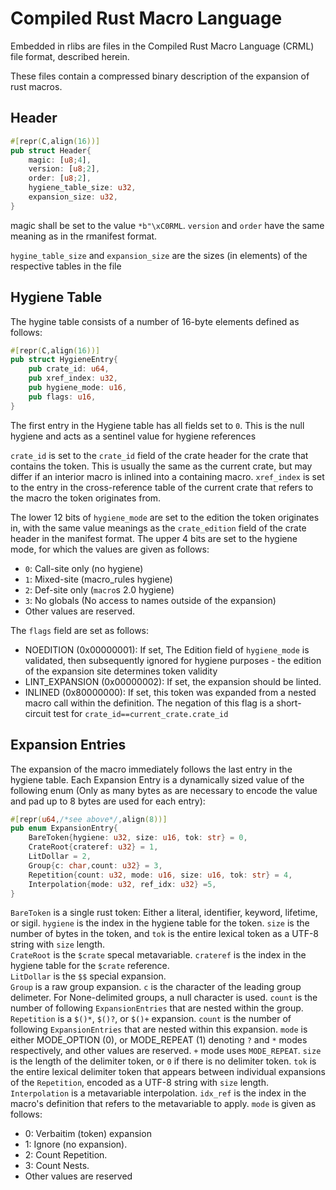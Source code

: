 # Compiled Rust Macro Language

Embedded in rlibs are files in the Compiled Rust Macro Language (CRML) file format, described herein.

These files contain a compressed binary description of the expansion of rust macros.

## Header

```rust
#[repr(C,align(16))]
pub struct Header{
    magic: [u8;4],
    version: [u8;2],
    order: [u8;2],
    hygiene_table_size: u32,
    expansion_size: u32,
}
```

magic shall be set to the value `*b"\xC0RML`. `version` and `order` have the same meaning as in the rmanifest format.

`hygine_table_size` and `expansion_size` are the sizes (in elements) of the respective tables in the file

## Hygiene Table

The hygine table consists of a number of 16-byte elements defined as follows:
```rust
#[repr(C,align(16))]
pub struct HygieneEntry{
    pub crate_id: u64,
    pub xref_index: u32,
    pub hygiene_mode: u16,
    pub flags: u16,
}
```

The first entry in the Hygiene table has all fields set to `0`. This is the null hygiene and acts as a sentinel value for hygiene references

`crate_id` is set to the `crate_id` field of the crate header for the crate that contains the token. This is usually the same as the current crate, but may differ if an interior macro is inlined into a containing macro.
`xref_index` is set to the entry in the cross-reference table of the current crate that refers to the macro the token originates from.

The lower 12 bits of `hygiene_mode` are set to the edition the token originates in, with the same value meanings as the `crate_edition` field of the crate header in the manifest format. 
The upper 4 bits are set to the hygiene mode, for which the values are given as follows:
* `0`: Call-site only (no hygiene)
* `1`: Mixed-site (macro_rules hygiene)
* `2`: Def-site only (`macro`s 2.0 hygiene)
* `3`: No globals (No access to names outside of the expansion)
* Other values are reserved.

The `flags` field are set as follows:
* NOEDITION (0x00000001): If set, The Edition field of `hygiene_mode` is validated, then subsequently ignored for hygiene purposes - the edition of the expansion site determines token validity
* LINT_EXPANSION (0x00000002): If set, the expansion should be linted.
* INLINED (0x80000000): If set, this token was expanded from a nested macro call within the definition. The negation of this flag is a short-circuit test for `crate_id==current_crate.crate_id`

## Expansion Entries

The expansion of the macro immediately follows the last entry in the hygiene table.
Each Expansion Entry is a dynamically sized value of the following enum (Only as many bytes as are necessary to encode the value and pad up to 8 bytes are used for each entry):
```rust
#[repr(u64,/*see above*/,align(8))]
pub enum ExpansionEntry{
    BareToken{hygiene: u32, size: u16, tok: str} = 0,
    CrateRoot{crateref: u32} = 1,
    LitDollar = 2,
    Group{c: char,count: u32} = 3,
    Repetition{count: u32, mode: u16, size: u16, tok: str} = 4,
    Interpolation{mode: u32, ref_idx: u32} =5,
}
```

`BareToken` is a single rust token: Either a literal, identifier, keyword, lifetime, or sigil. `hygiene` is the index in the hygiene table for the token. `size` is the number of bytes in the token, and `tok` is the entire lexical token as a UTF-8 string with `size` length.  
`CrateRoot` is the `$crate` specal metavariable. `crateref` is the index in the hygiene table for the `$crate` reference.  
`LitDollar` is the `$$` special expansion.  
`Group` is a raw group expansion. `c` is the character of the leading group delimeter. For None-delimited groups, a null character is used. `count` is the number of following `ExpansionEntries` that are nested within the group.  
`Repetition` is a `$()*`, `$()?`, or `$()+` expansion. `count` is the number of following `ExpansionEntries` that are nested within this expansion. `mode` is either MODE_OPTION (0), or MODE_REPEAT (1) denoting `?` and `*` modes respectively, and other values are reserved. `+` mode uses `MODE_REPEAT`. `size` is the length of the delimiter token, or `0` if there is no delimiter token. `tok` is the entire lexical delimiter token that appears between individual expansions of the `Repetition`, encoded as a UTF-8 string with `size` length.  
`Interpolation` is a metavariable interpolation. `idx_ref` is the index in the macro's definition that refers to the metavariable to apply. `mode` is given as follows:
* 0: Verbaitim (token) expansion
* 1: Ignore (no expansion).
* 2: Count Repetition.
* 3: Count Nests.
* Other values are reserved


